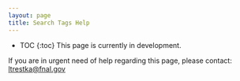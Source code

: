 ```yaml
---
layout: page
title: Search Tags Help
---
```

* TOC
{:toc}
This page is currently in development.

If you are in urgent need of help regarding this page, please contact: ltrestka@fnal.gov